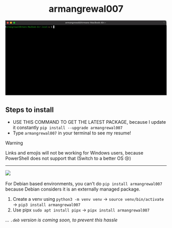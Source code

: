 <div align="center">
  <h1>armangrewal007</h1>
  <img src="armangrewal007-py-v0.1.3.gif" />
</div>

## Steps to install

- USE THIS COMMAND TO GET THE LATEST PACKAGE, because I update it constantly `pip install --upgrade armangrewal007`
- Type `armangrewal007` in your terminal to see my resume!


> [!WARNING]
> Links and emojis will not be working for Windows users, because PowerShell does not support that (Switch to a better OS 😢)

------------------

<img src="https://icons-theta.vercel.app/icons?i=debian">

For Debian based environments, you can't do `pip install armangrewal007` because Debian considers it is an externally managed package. <br>
1. Create a venv using `python3 -m venv venv` &rarr; `source venv/bin/activate` &rarr; `pip3 install armangrewal007`
2. Use pipx `sudo apt install pipx` &rarr; `pipx install armangrewal007`

_... `.deb` version is coming soon, to prevent this hassle_



